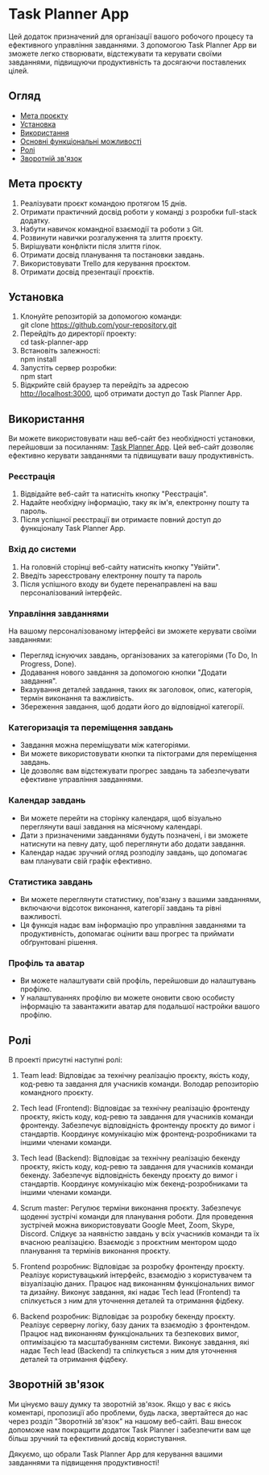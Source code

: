 # Task Planner App

Цей додаток призначений для організації вашого робочого процесу та ефективного управління завданнями. З допомогою Task Planner App ви зможете легко створювати, відстежувати та керувати своїми завданнями, підвищуючи продуктивність та досягаючи поставлених цілей.

## Огляд

- [Мета проєкту](#Мета-проєкту)
- [Установка](#Установка)
- [Використання](#Використання)
- [Основні функціональні можливості](#Основні-функціональні-можливості)
- [Ролі](#Ролі)
- [Зворотній зв'язок](#Зворотній-зв'язок)

## Мета проєкту

1. Реалізувати проєкт командою протягом 15 днів.
2. Отримати практичний досвід роботи у команді з розробки full-stack додатку.
3. Набути навичок командної взаємодії та роботи з Git.
4. Розвинути навички розгалуження та злиття проєкту.
5. Вирішувати конфлікти після злиття гілок.
6. Отримати досвід планування та постановки завдань.
7. Використовувати Trello для керування проєктом.
8. Отримати досвід презентації проєктів.

## Установка

1. Клонуйте репозиторій за допомогою команди:  
   git clone https://github.com/your-repository.git
2. Перейдіть до директорії проекту:  
   cd task-planner-app
3. Встановіть залежності:  
   npm install
4. Запустіть сервер розробки:  
   npm start
5. Відкрийте свій браузер та перейдіть за адресою [http://localhost:3000](http://localhost:3000), щоб отримати доступ до Task Planner App.

## Використання

Ви можете використовувати наш веб-сайт без необхідності установки, перейшовши за посиланням: [Task Planner App](https://anastasiiadudnik.github.io/goose-track-frontend/). Цей веб-сайт дозволяє ефективно керувати завданнями та підвищувати вашу продуктивність.

### Реєстрація

1. Відвідайте веб-сайт та натисніть кнопку "Реєстрація".
2. Надайте необхідну інформацію, таку як ім'я, електронну пошту та пароль.
3. Після успішної реєстрації ви отримаєте повний доступ до функціоналу Task Planner App.

### Вхід до системи

1. На головній сторінці веб-сайту натисніть кнопку "Увійти".
2. Введіть зареєстровану електронну пошту та пароль
3. Після успішного входу ви будете перенаправлені на ваш персоналізований інтерфейс.

### Управління завданнями

На вашому персоналізованому інтерфейсі ви зможете керувати своїми завданнями:

- Перегляд існуючих завдань, організованих за категоріями (To Do, In Progress, Done).
- Додавання нового завдання за допомогою кнопки "Додати завдання".
- Вказування деталей завдання, таких як заголовок, опис, категорія, термін виконання та важливість.
- Збереження завдання, щоб додати його до відповідної категорії.

### Категоризація та переміщення завдань

- Завдання можна переміщувати між категоріями.
- Ви можете використовувати кнопки та піктограми для переміщення завдань.
- Це дозволяє вам відстежувати прогрес завдань та забезпечувати ефективне управління завданнями.

### Календар завдань

- Ви можете перейти на сторінку календаря, щоб візуально переглянути ваші завдання на місячному календарі.
- Дати з призначеними завданнями будуть позначені, і ви зможете натиснути на певну дату, щоб переглянути або додати завдання.
- Календар надає зручний огляд розподілу завдань, що допомагає вам планувати свій графік ефективно.

### Статистика завдань

- Ви можете переглянути статистику, пов'язану з вашими завданнями, включаючи відсоток виконання, категорії завдань та рівні важливості.
- Ця функція надає вам інформацію про управління завданнями та продуктивність, допомагає оцінити ваш прогрес та приймати обґрунтовані рішення.

### Профіль та аватар

- Ви можете налаштувати свій профіль, перейшовши до налаштувань профілю.
- У налаштуваннях профілю ви можете оновити свою особисту інформацію та завантажити аватар для подальшої настройки вашого профілю.

## Ролі

В проекті присутні наступні ролі:

1. Team lead: Відповідає за технічну реалізацію проєкту, якість коду, код-ревю та завдання для учасників команди. Володар репозиторію командного проєкту. 

2. Tech lead (Frontend): Відповідає за технічну реалізацію фронтенду проєкту, якість коду, код-ревю та завдання для учасників команди фронтенду. Забезпечує відповідність фронтенду проєкту до вимог і стандартів. Координує комунікацію між фронтенд-розробниками та іншими членами команди.

3. Tech lead (Backend): Відповідає за технічну реалізацію бекенду проєкту, якість коду, код-ревю та завдання для учасників команди бекенду. Забезпечує відповідність бекенду проєкту до вимог і стандартів. Координує комунікацію між бекенд-розробниками та іншими членами команди. 

4. Scrum master: Регулює терміни виконання проєкту. Забезпечує щоденні зустрічі команди для планування роботи. Для проведення зустрічей можна використовувати Google Meet, Zoom, Skype, Discord. Слідкує за наявністю завдань у всіх учасників команди та їх вчасною реалізацією. Взаємодіє з проєктним ментором щодо планування та термінів виконання проєкту.
 
5. Frontend розробник: Відповідає за розробку фронтенду проєкту. Реалізує користувацький інтерфейс, взаємодію з користувачем та візуалізацію даних. Працює над виконанням функціональних вимог та дизайну. Виконує завдання, які надає Tech lead (Frontend) та спілкується з ним для уточнення деталей та отримання фідбеку.

6. Backend розробник: Відповідає за розробку бекенду проєкту. Реалізує серверну логіку, базу даних та взаємодію з фронтендом. Працює над виконанням функціональних та безпекових вимог, оптимізацією та масштабуванням системи. Виконує завдання, які надає Tech lead (Backend) та спілкується з ним для уточнення деталей та отримання фідбеку.

## Зворотній зв'язок

Ми цінуємо вашу думку та зворотній зв'язок. Якщо у вас є якісь коментарі, пропозиції або проблеми, будь ласка, звертайтеся до нас через розділ "Зворотній зв'язок" на нашому веб-сайті. Ваш внесок допоможе нам покращити додаток Task Planner і забезпечити вам ще більш зручний та ефективний досвід користування.

Дякуємо, що обрали Task Planner App для керування вашими завданнями та підвищення продуктивності!
